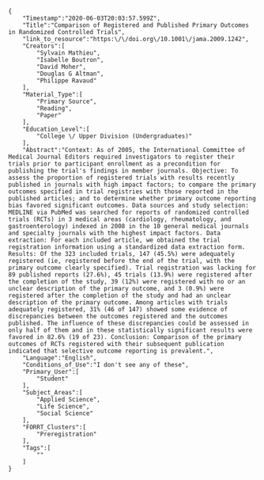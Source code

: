 
    {
        "Timestamp":"2020-06-03T20:03:57.599Z",
        "Title":"Comparison of Registered and Published Primary Outcomes in Randomized Controlled Trials",
        "link_to_resource":"https:\/\/doi.org\/10.1001\/jama.2009.1242",
        "Creators":[
            "Sylvain Mathieu",
            "Isabelle Boutron",
            "David Moher",
            "Douglas G Altman",
            "Philippe Ravaud"
        ],
        "Material_Type":[
            "Primary Source",
            "Reading",
            "Paper"
        ],
        "Education_Level":[
            "College \/ Upper Division (Undergraduates)"
        ],
        "Abstract":"Context: As of 2005, the International Committee of Medical Journal Editors required investigators to register their trials prior to participant enrollment as a precondition for publishing the trial's findings in member journals. Objective: To assess the proportion of registered trials with results recently published in journals with high impact factors; to compare the primary outcomes specified in trial registries with those reported in the published articles; and to determine whether primary outcome reporting bias favored significant outcomes. Data sources and study selection: MEDLINE via PubMed was searched for reports of randomized controlled trials (RCTs) in 3 medical areas (cardiology, rheumatology, and gastroenterology) indexed in 2008 in the 10 general medical journals and specialty journals with the highest impact factors. Data extraction: For each included article, we obtained the trial registration information using a standardized data extraction form. Results: Of the 323 included trials, 147 (45.5%) were adequately registered (ie, registered before the end of the trial, with the primary outcome clearly specified). Trial registration was lacking for 89 published reports (27.6%), 45 trials (13.9%) were registered after the completion of the study, 39 (12%) were registered with no or an unclear description of the primary outcome, and 3 (0.9%) were registered after the completion of the study and had an unclear description of the primary outcome. Among articles with trials adequately registered, 31% (46 of 147) showed some evidence of discrepancies between the outcomes registered and the outcomes published. The influence of these discrepancies could be assessed in only half of them and in these statistically significant results were favored in 82.6% (19 of 23). Conclusion: Comparison of the primary outcomes of RCTs registered with their subsequent publication indicated that selective outcome reporting is prevalent.",
        "Language":"English",
        "Conditions_of_Use":"I don't see any of these",
        "Primary_User":[
            "Student"
        ],
        "Subject_Areas":[
            "Applied Science",
            "Life Science",
            "Social Science"
        ],
        "FORRT_Clusters":[
            "Preregistration"
        ],
        "Tags":[
            ""
        ]
    }
